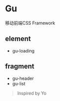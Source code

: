 # Gu
移动前端CSS Framework 

## element

* gu-loading

## fragment

* gu-header
* gu-list

> Inspired by Yo